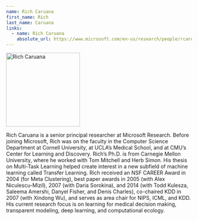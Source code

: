 ```yaml
---
name: Rich Caruana
first_name: Rich
last_name: Caruana
links:
  - name: Rich Caruana
    absolute_url: https://www.microsoft.com/en-us/research/people/rcaruana/
---
```


<img src="/bias23/assets/images/rcaruana.jpg" alt="Rich Caruana" width="200"/>

Rich Caruana is a senior principal researcher at Microsoft Research. Before joining Microsoft, Rich was on the faculty in the Computer Science Department at Cornell University, at UCLA’s Medical School, and at CMU’s Center for Learning and Discovery.  Rich’s Ph.D. is from Carnegie Mellon University, where he worked with Tom Mitchell and Herb Simon.  His thesis on Multi-Task Learning helped create interest in a new subfield of machine learning called Transfer Learning.  Rich received an NSF CAREER Award in 2004 (for Meta Clustering), best paper awards in 2005 (with Alex Niculescu-Mizil), 2007 (with Daria Sorokina), and 2014 (with Todd Kulesza, Saleema Amershi, Danyel Fisher, and Denis Charles), co-chaired KDD in 2007 (with Xindong Wu), and serves as area chair for NIPS, ICML, and KDD.  His current research focus is on learning for medical decision making, transparent modeling, deep learning, and computational ecology.